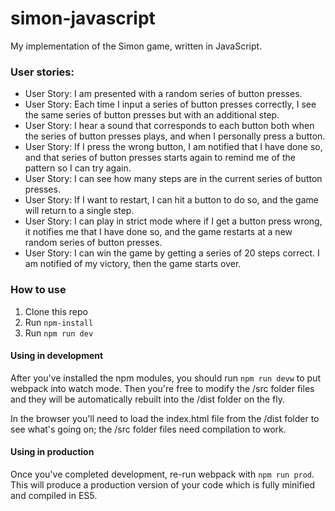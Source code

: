 # simon-javascript

My implementation of the Simon game, written in JavaScript.

### User stories:

- User Story: I am presented with a random series of button presses.
- User Story: Each time I input a series of button presses correctly, I see the same series of button presses but with an additional step.
- User Story: I hear a sound that corresponds to each button both when the series of button presses plays, and when I personally press a button.
- User Story: If I press the wrong button, I am notified that I have done so, and that series of button presses starts again to remind me of the pattern so I can try again.
- User Story: I can see how many steps are in the current series of button presses.
- User Story: If I want to restart, I can hit a button to do so, and the game will return to a single step.
- User Story: I can play in strict mode where if I get a button press wrong, it notifies me that I have done so, and the game restarts at a new random series of button presses.
- User Story: I can win the game by getting a series of 20 steps correct. I am notified of my victory, then the game starts over.


### How to use

1) Clone this repo
2) Run `npm-install`
3) Run `npm run dev`

#### Using in development
After you've installed the npm modules, you should run `npm run devw` to put webpack into watch mode.  Then you're free to modify the /src folder files and they will be automatically rebuilt into the /dist folder on the fly.

In the browser you'll need to load the index.html file from the /dist folder to see what's going on; the /src folder files need compilation to work.

#### Using in production
Once you've completed development, re-run webpack with `npm run prod`.  This will produce a production version of your code which is fully minified and compiled in ES5.
